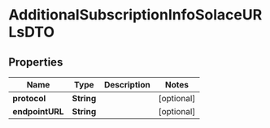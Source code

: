 

# AdditionalSubscriptionInfoSolaceURLsDTO

## Properties

Name | Type | Description | Notes
------------ | ------------- | ------------- | -------------
**protocol** | **String** |  |  [optional]
**endpointURL** | **String** |  |  [optional]



